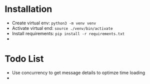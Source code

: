 
# Installation
- Create virtual env: `python3 -m venv venv`
- Activate virtual end: `source ./venv/bin/activate`
- Install requirements: `pip install -r requirements.txt`
- 


# Todo List
- Use concurrency to get message details to optimze time loading
- 